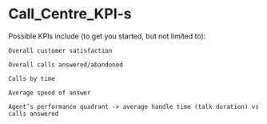 # Call_Centre_KPI-s

Possible KPIs include (to get you started, but not limited to):

    Overall customer satisfaction
    
    Overall calls answered/abandoned
    
    Calls by time
    
    Average speed of answer
    
    Agent’s performance quadrant -> average handle time (talk duration) vs calls answered
